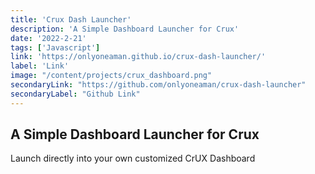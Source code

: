 ```yaml
---
title: 'Crux Dash Launcher'
description: 'A Simple Dashboard Launcher for Crux'
date: '2022-2-21'
tags: ['Javascript']
link: 'https://onlyoneaman.github.io/crux-dash-launcher/'
label: 'Link'
image: "/content/projects/crux_dashboard.png"
secondaryLink: "https://github.com/onlyoneaman/crux-dash-launcher"
secondaryLabel: "Github Link"
---
```


## A Simple Dashboard Launcher for Crux

Launch directly into your own customized CrUX Dashboard
